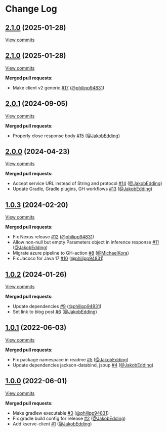 # Change Log

## [2.1.0](https://github.com/bakdata/kserve-client/tree/2.1.0) (2025-01-28)
[View commits](https://github.com/bakdata/kserve-client/compare/2.1.0...2.1.0)


## [2.1.0](https://github.com/bakdata/kserve-client/tree/2.1.0) (2025-01-28)
[View commits](https://github.com/bakdata/kserve-client/compare/2.0.1...2.1.0)

**Merged pull requests:**

- Make client v2 generic [\#17](https://github.com/bakdata/kserve-client/pull/17) ([@philipp94831](https://github.com/philipp94831))

## [2.0.1](https://github.com/bakdata/kserve-client/tree/2.0.1) (2024-09-05)
[View commits](https://github.com/bakdata/kserve-client/compare/2.0.0...2.0.1)

**Merged pull requests:**

- Properly close response body [\#15](https://github.com/bakdata/kserve-client/pull/15) ([@JakobEdding](https://github.com/JakobEdding))

## [2.0.0](https://github.com/bakdata/kserve-client/tree/2.0.0) (2024-04-23)
[View commits](https://github.com/bakdata/kserve-client/compare/1.0.3...2.0.0)

**Merged pull requests:**

- Accept service URL instead of String and protocol [\#14](https://github.com/bakdata/kserve-client/pull/14) ([@JakobEdding](https://github.com/JakobEdding))
- Update Gradle, Gradle plugins, GH workflows [\#13](https://github.com/bakdata/kserve-client/pull/13) ([@JakobEdding](https://github.com/JakobEdding))

## [1.0.3](https://github.com/bakdata/kserve-client/tree/1.0.3) (2024-02-20)
[View commits](https://github.com/bakdata/kserve-client/compare/1.0.2...1.0.3)

**Merged pull requests:**

- Fix Nexus release [\#12](https://github.com/bakdata/kserve-client/pull/12) ([@philipp94831](https://github.com/philipp94831))
- Allow non\-null but empty Parameters object in inference response [\#11](https://github.com/bakdata/kserve-client/pull/11) ([@JakobEdding](https://github.com/JakobEdding))
- Migrate azure pipeline to GH\-action [\#8](https://github.com/bakdata/kserve-client/pull/8) ([@MichaelKora](https://github.com/MichaelKora))
- Fix Jacoco for Java 17 [\#10](https://github.com/bakdata/kserve-client/pull/10) ([@philipp94831](https://github.com/philipp94831))

## [1.0.2](https://github.com/bakdata/kserve-client/tree/1.0.2) (2024-01-26)
[View commits](https://github.com/bakdata/kserve-client/compare/1.0.1...1.0.2)

**Merged pull requests:**

- Update dependencies [\#9](https://github.com/bakdata/kserve-client/pull/9) ([@philipp94831](https://github.com/philipp94831))
- Set link to blog post [\#6](https://github.com/bakdata/kserve-client/pull/6) ([@JakobEdding](https://github.com/JakobEdding))

## [1.0.1](https://github.com/bakdata/kserve-client/tree/1.0.1) (2022-06-03)
[View commits](https://github.com/bakdata/kserve-client/compare/1.0.0...1.0.1)

**Merged pull requests:**

- Fix package namespace in readme [\#5](https://github.com/bakdata/kserve-client/pull/5) ([@JakobEdding](https://github.com/JakobEdding))
- Update dependencies jackson\-databind, jsoup [\#4](https://github.com/bakdata/kserve-client/pull/4) ([@JakobEdding](https://github.com/JakobEdding))

## [1.0.0](https://github.com/bakdata/kserve-client/tree/1.0.0) (2022-06-01)
[View commits](https://github.com/bakdata/kserve-client/compare/c473888baa1173f779b244cd7d5ebd53dff1a0c7...1.0.0)

**Merged pull requests:**

- Make gradlew executable [\#3](https://github.com/bakdata/kserve-client/pull/3) ([@philipp94831](https://github.com/philipp94831))
- Fix gradle build config for release [\#2](https://github.com/bakdata/kserve-client/pull/2) ([@JakobEdding](https://github.com/JakobEdding))
- Add kserve\-client [\#1](https://github.com/bakdata/kserve-client/pull/1) ([@JakobEdding](https://github.com/JakobEdding))
